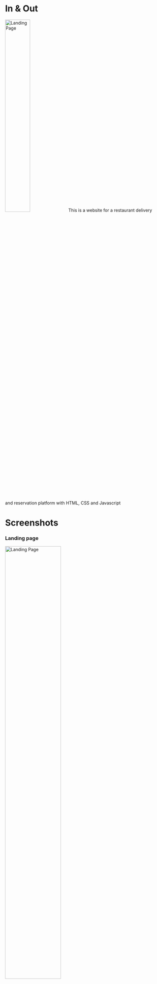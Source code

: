 # In & Out
<img src="img/logo.png" alt="Landing Page" width= 40% text-align: center >
This is a website for a restaurant delivery and reservation platform with HTML, CSS and Javascript

# Screenshots
### Landing page
<img src="screenshots/Landing Page.png" alt="Landing Page" width= 60% >

### Restaurant Search Page
<img src="screenshots/Restaurant Search Page.png" alt="Landing Page" width= 60%>

### Restaurant List Page
<img src="screenshots/Restaurant List Page.png" alt="Landing Page" width= 60%>

### Restaurant List Page
<img src="screenshots/Restaurant List Page 2.png" alt="Landing Page" width= 60%>

### Restaurant Information Page
<img src="screenshots/Restaurant Information Page.png" alt="Landing Page" width= 60%>

### About Us Page
<img src="screenshots/About Us Page.png" alt="Landing Page" width= 60%>

### Blog Page
<img src="screenshots/Blog Page.png" alt="Landing Page" width= 60%>

### Promos Page
<img src="screenshots/Promos Page.png" alt="Landing Page" width= 60%>

## Credits

This project was developed by:
- [Mohamed Louay Saidi](https://github.com/MohamedLouaySaidi)
- [Syrine Meksi](https://github.com/MeksiSyrine)
- Imen Alouani
- Sahar Ougi Boughanmi
